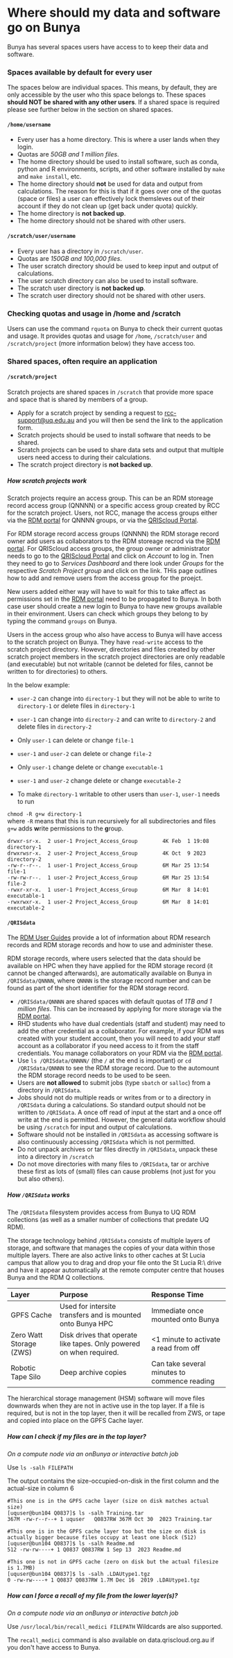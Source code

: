 # Where should my data and software go on Bunya

Bunya has several spaces users have access to to keep their data and software.

### Spaces available by default for every user

The spaces below are individual spaces. This means, by default, they are only accessible by the user who this space belongs to. These spaces **should NOT be shared with any other users**. If a shared space is required please see further below in the section on shared spaces.

#### `/home/username` 
* Every user has a home directory. This is where a user lands when they login.
* Quotas are *50GB and 1 million files*.
* The home directory should be used to install software, such as conda, python and R environments, scripts, and other software installed by `make` and `make install`, etc.
* The home directory should **not** be used for data and output from calculations. The reason for this is that if it goes over one of the quotas (space or files) a user can effectively lock themsleves out of their account if they do not clean up (get back under quota) quickly. 
* The home directory is **not backed up**.
* The home directory should not be shared with other users.

#### `/scratch/user/username`
* Every user has a directory in `/scratch/user`.
* Quotas are *150GB and 100,000 files*.
* The user scratch directory should be used to keep input and output of calculations.
* The user scratch directory can also be used to install software.
* The scratch user directory is **not backed up**.
* The scratch user directory should not be shared with other users.

### Checking quotas and usage in /home and /scratch

Users can use the command `rquota` on Bunya to check their current quotas and usage. It provides quotas and usage for `/home`, `/scratch/user` and `/scratch/project` (more information below) they have access too.

### Shared spaces, often require an application

#### `/scratch/project`

Scratch projects are shared spaces in `/scratch` that provide more space and space that is shared by members of a group.

* Apply for a scratch project by sending a request to rcc-support@uq.edu.au and you will then be send the link to the application form.
* Scratch projects should be used to install software that needs to be shared.
* Scratch projects can be used to share data sets and output that multiple users need access to during their calculations.
* The scratch project directory is **not backed up**.

##### How scratch projects work

Scratch projects require an access group. This can be an RDM storeage record access group (QNNNN) or a specific access group created by RCC for the scratch project. Users, not RCC, manage the access groups either via the [RDM portal](https://rdm.uq.edu.au/) for QNNNN groups, or via the [QRIScloud Portal](https://www.qriscloud.org.au/). 

For RDM storage record access groups (QNNNN) the RDM storage record owner add users as collaborators to the RDM storeage recrod via the [RDM portal](https://rdm.uq.edu.au/). 
For QRIScloud access groups, the group owner or administrator needs to go to the [QRIScloud Portal](https://www.qriscloud.org.au/) and click on *Account* to log in. Tnen they need to go to *Services Dashboard* and there look under *Groups* for the respective *Scratch Project group* and click on the link. THis page outlines how to add and remove users from the access group for the proejct.

New users added either way will have to wait for this to take affect as permissions set in the [RDM portal](https://rdm.uq.edu.au/) need to be propagated to Bunya. In both case user should create a new login to Bunya to have new groups available in their environment. Users can check which groups they belong to by typing the command `groups` on Bunya.

Users in the access group who also have access to Bunya will have access to the scratch project on Bunya. They have `read-write` access to the scratch project directory. However, directories and files created by other scratch project members in the scratch project directories are only readable (and executable) but not writable (cannot be deleted for files, cannot be written to for directories) to others.

In the below example:<br> 
* `user-2` can change into `directory-1` but they will not be able to write to `directory-1` or delete files in `directory-1`<br>
* `user-1` can change into `directory-2` and can write to `directory-2` and delete files in `directory-2`<br>
* Only `user-1` can delete or change `file-1`<br>
* `user-1` and `user-2` can delete or change `file-2`<br>
* Only `user-1` change delete or change `executable-1`<br>
* `user-1` and `user-2` change delete or change `executable-2`<br>

* To make `directory-1` writable to other users than `user-1`, `user-1` needs to run

`chmod -R g+w directory-1`<br>
where `-R` means that this is run recursively for all subdirectories and files<br>
`g+w` adds **w**rite permissions to the **g**roup.


```
drwxr-sr-x.  2 user-1 Project_Access_Group        4K Feb  1 19:08 directory-1
drwxrwsr-x.  2 user-2 Project_Access_Group        4K Oct  9 2023  directory-2
-rw-r--r--.  1 user-1 Project_Access_Group        6M Mar 25 13:54 file-1
-rw-rw-r--.  1 user-2 Project_Access_Group        6M Mar 25 13:54 file-2
-rwxr-xr-x.  1 user-1 Project_Access_Group        6M Mar  8 14:01 executable-1
-rwxrwxr-x.  1 user-2 Project_Access_Group        6M Mar  8 14:01 executable-2
```


#### `/QRISdata`

The [RDM User Guides](https://guides.library.uq.edu.au/for-researchers/uq-research-data-manager) provide a lot of information about RDM research records and RDM storage records and how to use and administer these.

RDM storage records, where users selected that the data should be available on HPC when they have applied for the RDM storage record (it cannot be changed afterwards), are automatically available on Bunya in `/QRISdata/QNNNN`, where `QNNNN` is the storage record number and can be found as part of the short identifier for the RDM storage record.


* `/QRISdata/QNNNN` are shared spaces with default quotas of *1TB and 1 million files*. This can be increased by applying for more storage via the [RDM portal](https://rdm.uq.edu.au/).
* RHD students who have dual credentials (staff and student) may need to add the other credential as a collaborator. For example, if your RDM was created with your student account, then you will need to add your staff account as a collaborator if you need access to it from the staff credentials. You manage collaborators on your RDM via the [RDM portal](https://rdm.uq.edu.au/).
* Use `ls /QRISdata/QNNNN/` (the `/` at the end is important) or `cd /QRISdata/QNNNN` to see the RDM storage record. Due to the automount the RDM storage record needs to be used to be seen.
* Users are **not allowed** to submit jobs (type `sbatch` or `salloc`) from a directory in `/QRISdata`. 
* Jobs should not do multiple reads or writes from or to a directory in `/QRISdata` during a calculations. So standard output should not be written to `/QRISdata`. A once off read of input at the start and a once off write at the end is permitted. However, the general data workflow should be using `/scratch` for input and output of calculations.
* Software should not be installed in `/QRISdata` as accessing software is also continuously accessing `/QRISdata` which is not permitted.
* Do not unpack archives or tar files directly in `/QRISdata`, unpack these into a directory in `/scratch`
* Do not move directories with many files to `/QRISdata`, tar or archive these first as lots of (small) files can cause problems (not just for you but also others).

##### How `/QRISdata` works

The `/QRISdata` filesystem provides access from Bunya to UQ RDM collections (as well as a smaller number of collections that predate UQ RDM).

The storage technology behind `/QRISdata` consists of multiple layers of storage, and software that manages the copies of your data within those multiple layers. There are also active links to other caches at St Lucia campus that allow you to drag and drop your file onto the St Lucia R:\ drive and have it appear automatically at the remote computer centre that houses Bunya and the RDM Q collections.

|Layer|Purpose|Response Time|
|:----|:------|:------------|
|GPFS Cache|Used for intersite transfers and is mounted onto Bunya HPC|Immediate once mounted onto Bunya|
|Zero Watt Storage (ZWS)|Disk drives that operate like tapes. Only powered on when required.|<1 minute to activate a read from off|
|Robotic Tape Silo|Deep archive copies|Can take several minutes to commence reading|

The hierarchical storage management (HSM) software will move files downwards when they are not in active use in the top layer.
If a file is required, but is not in the top layer, then it will be recalled from ZWS, or tape and copied into place on the GPFS Cache layer.

##### How can I check if my files are in the top layer?

_On a compute node via an onBunya or interactive batch job_

Use `ls -salh FILEPATH`

The output contains the size-occupied-on-disk in the first column and the actual-size in column 6

```
#This one is in the GPFS cache layer (size on disk matches actual size)
[uquser@bun104 Q0837]$ ls -salh Training.tar
367M -rw-r--r--+ 1 uquser   Q0837RW 367M Oct 30  2023 Training.tar

#This one is in the GPFS cache layer too but the size on disk is actually bigger because files occupy at least one block (512)
[uquser@bun104 Q0837]$ ls -salh Readme.md
512 -rw-rw----+ 1 Q0837 Q0837RW 1 Sep 13  2023 Readme.md

#This one is not in GPFS cache (zero on disk but the actual filesize is 1.7MB)
[uquser@bun104 Q0837]$ ls -salh .LDAUtype1.tgz
0 -rw-rw----+ 1 Q0837 Q0837RW 1.7M Dec 16  2019 .LDAUtype1.tgz
```


##### How can I force a recall of my file from the lower layer(s)?

_On a compute node via an onBunya or interactive batch job_

Use `/usr/local/bin/recall_medici FILEPATH`
Wildcards are also supported.

The `recall_medici` command is also available on data.qriscloud.org.au if you don't have access to Bunya.
